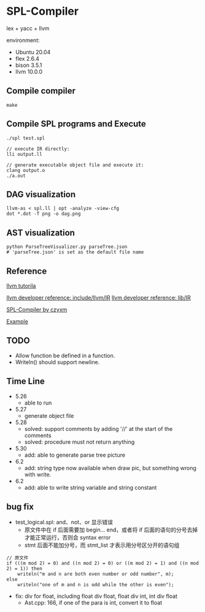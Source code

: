 # SPL-Compiler 

lex + yacc + llvm 

environment: 
* Ubuntu 20.04 
* flex 2.6.4 
* bison 3.5.1 
* llvm 10.0.0 

## Compile compiler

```
make
```

## Compile SPL programs and Execute 

```
./spl test.spl

// execute IR directly: 
lli output.ll 

// generate executable object file and execute it: 
clang output.o 
./a.out 
```

## DAG visualization 

```
llvm-as < spl.ll | opt -analyze -view-cfg
dot *.dot -T png -o dag.png
```

## AST visualization 

```
python ParseTreeVisualizer.py parseTree.json 
# 'parseTree.json' is set as the default file name

```

## Reference 

[llvm tutorila](https://llvm.org/docs/tutorial/MyFirstLanguageFrontend/index.html) 

[llvm developer reference: include/llvm/IR](https://llvm.org/doxygen/dir_c3e93f23a4a31c717998b98ce143b7c0.html)
[llvm developer reference: lib/IR](https://llvm.org/doxygen/dir_bfcfa2223a05221bedc89835a6573260.html)

[SPL-Compiler by czyxm](https://github.com/czyxm/SPL-Compiler)

[Example](https://blog.csdn.net/qq_42570601/article/details/108059403)

## TODO

* Allow function be defined in a function.
* Writeln() should support newline.

## Time Line

* 5.26 
    * able to run 
* 5.27 
    * generate object file 
* 5.28 
    * solved: support comments by adding '//' at the start of the comments 
    * solved: procedure must not return anything 
* 5.30
    * add: able to generate parse tree picture
* 6.2
    * add: string type now available when draw pic, but something wrong with write.
* 6.2 
    * add: able to write string variable and string constant 


## bug fix 

* test_logical.spl: and、not、or 显示错误
    * 原文件中在 if 后面需要加 begin... end，或者将 if 后面的语句的分号去掉才能正常运行，否则会 syntax error 
    * stmt 后面不能加分号，而 stmt_list 才表示用分号区分开的语句组

```
// 原文件
if (((m mod 2) = 0) and ((n mod 2) = 0) or ((m mod 2) = 1) and ((n mod 2) = 1)) then 
    writeln("m and n are both even number or odd number", m); 
else
    writeln("one of m and n is odd while the other is even"); 
```

* fix: div for float, including float div float, float div int, int div float 
    * Ast.cpp: 166, if one of the para is int, convert it to float 